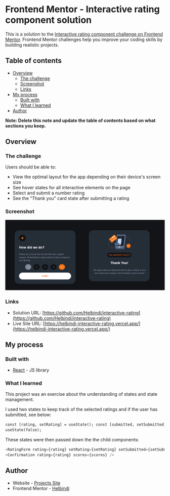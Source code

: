 # Frontend Mentor - Interactive rating component solution

This is a solution to the [Interactive rating component challenge on Frontend Mentor](https://www.frontendmentor.io/challenges/interactive-rating-component-koxpeBUmI). Frontend Mentor challenges help you improve your coding skills by building realistic projects.

## Table of contents

- [Overview](#overview)
  - [The challenge](#the-challenge)
  - [Screenshot](#screenshot)
  - [Links](#links)
- [My process](#my-process)
  - [Built with](#built-with)
  - [What I learned](#what-i-learned)
- [Author](#author)

**Note: Delete this note and update the table of contents based on what sections you keep.**

## Overview

### The challenge

Users should be able to:

- View the optimal layout for the app depending on their device's screen size
- See hover states for all interactive elements on the page
- Select and submit a number rating
- See the "Thank you" card state after submitting a rating

### Screenshot

![1677131373105](image/README/1677131373105.png)

### Links

- Solution URL: [https://github.com/Helbindi/interactive-rating](https://github.com/Helbindi/interactive-rating)
- Live Site URL: [https://helbindi-interactive-rating.vercel.app/](https://helbindi-interactive-rating.vercel.app/)

## My process

### Built with

- [React](https://reactjs.org/) - JS library

### What I learned

This project was an exercise about the understanding of states and state management.

I used two states to keep track of the selected ratings and if the user has submitted, see below:

```html
const [rating, setRating] = useState(); const [submitted, setSubmitted] =
useState(false);
```

These states were then passed down the the child components:

```js
<RatingForm rating={rating} setRating={setRating} setSubmitted={setSubmitted} scores={scores} />
<Confirmation rating={rating} scores={scores} />
```

## Author

- Website - [Projects Site](https://my-projects-site.vercel.app)
- Frontend Mentor - [Helbindi](https://www.frontendmentor.io/profile/Helbindi)
